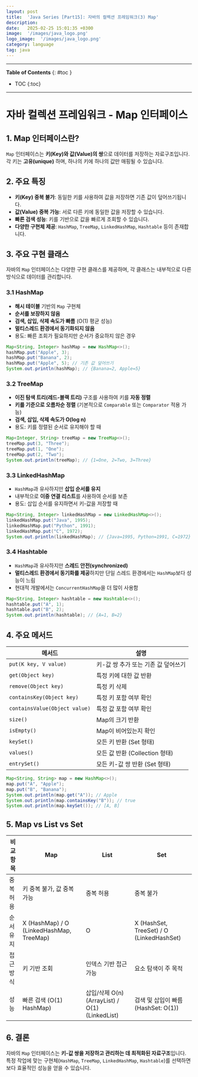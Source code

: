 ```yaml
---
layout: post
title:  'Java Series [Part15]: 자바의 컬렉션 프레임워크(3) Map'
description: 
date:   2025-02-25 15:01:35 +0300
image:  '/images/java_logo.png'
logo_image:  '/images/java_logo.png'
category: language
tag: java
---
```

---

**Table of Contents**
{: #toc }
*  TOC
{:toc}

---

# 자바 컬렉션 프레임워크 - Map 인터페이스

## 1. Map 인터페이스란?
`Map` 인터페이스는 **키(Key)와 값(Value)의 쌍**으로 데이터를 저장하는 자료구조입니다. 
각 키는 **고유(unique)** 하며, 하나의 키에 하나의 값만 매핑될 수 있습니다.

## 2. 주요 특징
- **키(Key) 중복 불가**: 동일한 키를 사용하여 값을 저장하면 기존 값이 덮어쓰기됩니다.
- **값(Value) 중복 가능**: 서로 다른 키에 동일한 값을 저장할 수 있습니다.
- **빠른 검색 성능**: 키를 기반으로 값을 빠르게 조회할 수 있습니다.
- **다양한 구현체 제공**: `HashMap`, `TreeMap`, `LinkedHashMap`, `Hashtable` 등이 존재합니다.

## 3. 주요 구현 클래스
자바의 `Map` 인터페이스는 다양한 구현 클래스를 제공하며, 각 클래스는 내부적으로 다른 방식으로 데이터를 관리합니다.

### 3.1 HashMap
- **해시 테이블** 기반의 `Map` 구현체
- **순서를 보장하지 않음**
- **검색, 삽입, 삭제 속도가 빠름** (O(1) 평균 성능)
- **멀티스레드 환경에서 동기화되지 않음**
- 용도: 빠른 조회가 필요하지만 순서가 중요하지 않은 경우

```java
Map<String, Integer> hashMap = new HashMap<>();
hashMap.put("Apple", 3);
hashMap.put("Banana", 2);
hashMap.put("Apple", 5); // 기존 값 덮어쓰기
System.out.println(hashMap); // {Banana=2, Apple=5}
```

### 3.2 TreeMap
- **이진 탐색 트리(레드-블랙 트리)** 구조를 사용하여 키를 **자동 정렬**
- **키를 기준으로 오름차순 정렬** (기본적으로 `Comparable` 또는 `Comparator` 적용 가능)
- **검색, 삽입, 삭제 속도가 O(log n)**
- 용도: 키를 정렬된 순서로 유지해야 할 때

```java
Map<Integer, String> treeMap = new TreeMap<>();
treeMap.put(3, "Three");
treeMap.put(1, "One");
treeMap.put(2, "Two");
System.out.println(treeMap); // {1=One, 2=Two, 3=Three}
```

### 3.3 LinkedHashMap
- `HashMap`과 유사하지만 **삽입 순서를 유지**
- 내부적으로 **이중 연결 리스트**를 사용하여 순서를 보존
- 용도: 삽입 순서를 유지하면서 키-값을 저장할 때

```java
Map<String, Integer> linkedHashMap = new LinkedHashMap<>();
linkedHashMap.put("Java", 1995);
linkedHashMap.put("Python", 1991);
linkedHashMap.put("C", 1972);
System.out.println(linkedHashMap); // {Java=1995, Python=1991, C=1972}
```

### 3.4 Hashtable
- `HashMap`과 유사하지만 **스레드 안전(synchronized)**
- **멀티스레드 환경에서 동기화를 제공**하지만 단일 스레드 환경에서는 `HashMap`보다 성능이 느림
- 현대적 개발에서는 `ConcurrentHashMap`을 더 많이 사용함

```java
Map<String, Integer> hashtable = new Hashtable<>();
hashtable.put("A", 1);
hashtable.put("B", 2);
System.out.println(hashtable); // {A=1, B=2}
```

## 4. 주요 메서드

| 메서드 | 설명 |
|--------|------|
| `put(K key, V value)` | 키-값 쌍 추가 또는 기존 값 덮어쓰기 |
| `get(Object key)` | 특정 키에 대한 값 반환 |
| `remove(Object key)` | 특정 키 삭제 |
| `containsKey(Object key)` | 특정 키 포함 여부 확인 |
| `containsValue(Object value)` | 특정 값 포함 여부 확인 |
| `size()` | Map의 크기 반환 |
| `isEmpty()` | Map이 비어있는지 확인 |
| `keySet()` | 모든 키 반환 (Set 형태) |
| `values()` | 모든 값 반환 (Collection 형태) |
| `entrySet()` | 모든 키-값 쌍 반환 (Set 형태) |

```java
Map<String, String> map = new HashMap<>();
map.put("A", "Apple");
map.put("B", "Banana");
System.out.println(map.get("A")); // Apple
System.out.println(map.containsKey("B")); // true
System.out.println(map.keySet()); // [A, B]
```

## 5. Map vs List vs Set

| 비교 항목 | Map | List | Set |
|----------|------|------|------|
| 중복 허용 | 키 중복 불가, 값 중복 가능 | 중복 허용 | 중복 불가 |
| 순서 유지 | X (HashMap) / O (LinkedHashMap, TreeMap) | O | X (HashSet, TreeSet) / O (LinkedHashSet) |
| 접근 방식 | 키 기반 조회 | 인덱스 기반 접근 가능 | 요소 탐색이 주 목적 |
| 성능 | 빠른 검색 (O(1) HashMap) | 삽입/삭제 O(n) (ArrayList) / O(1) (LinkedList) | 검색 및 삽입이 빠름 (HashSet: O(1)) |

## 6. 결론
자바의 `Map` 인터페이스는 **키-값 쌍을 저장하고 관리하는 데 최적화된 자료구조**입니다. 
특정 작업에 맞는 구현체(`HashMap`, `TreeMap`, `LinkedHashMap`, `Hashtable`)를 선택하면 보다 효율적인 성능을 얻을 수 있습니다.
